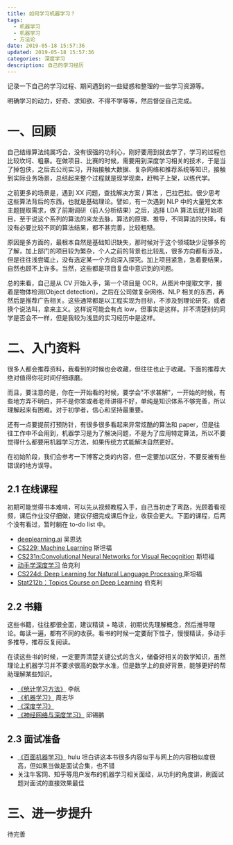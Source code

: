 ```yaml
---
title: 如何学习机器学习？
tags:
  - 机器学习
  - 机器学习
  - 方法论
date: 2019-05-18 15:57:36
updated: 2019-05-18 15:57:36
categories: 深度学习
description: 自己的学习经历
---
```


记录一下自己的学习过程、期间遇到的一些疑惑和整理的一些学习资源等。

明确学习的动力，好奇、求知欲、不得不学等等，然后督促自己完成。

<!-- more -->

# 一、回顾

自己结缘算法纯属巧合，没有很强的功利心，刚好要用到就去学了，学习的过程也比较坎坷、粗暴。在做项目、比赛的时候，需要用到深度学习相关的技术，于是当了掉包侠，之后去公司实习，开始接触大数据、复杂网络和推荐系统等知识，接触到实际业务场景，总结起来整个过程就是现学现卖，赶鸭子上架，以练代学。

之前更多的场景是，遇到 XX 问题，查找解决方案 / 算法 ，巴拉巴拉。很少思考这些算法背后的东西，也就是基础理论。譬如，有一次遇到 NLP 中的大量短文本主题提取需求，做了前期调研（前人分析结果）之后，选择 LDA 算法后就开始项目，至于说这个系列的算法的来龙去脉，算法的原理、推导，不同算法的抉择，有没有必要比较不同的算法结果，都不甚完善，比较粗糙。

原因是多方面的，最根本自然是基础知识缺失，那时候对于这个领域缺少足够多的了解，加上部门的项目较为繁杂，个人之前的背景也比较乱，很多方向都有涉及，但是往往浅尝辄止，没有选定某一个方向深入探究。加上项目紧急，急着要结果，自然也顾不上许多。当然，这些都是项目复盘中意识到的问题。

总的来看，自己是从 CV 开始入手，第一个项目是 OCR，从图片中提取文字，接着是物体检测(Object detection)，之后在公司做复杂网络、NLP 相关的东西，再然后是推荐广告相关。这些通常都是以工程实现为目标，不涉及到理论研究，或者换个说法叫，拿来主义。这样说可能会有点 low，但事实是这样。并不清楚别的同学是否会不一样，但是我较为浅显的实习经历中是这样。

# 二、入门资料

很多人都会推荐资料，我看到的时候也会收藏，但往往也止于收藏。下面的推荐大绝对值得你花时间仔细琢磨。

而且，要注意的是，你在一开始看的时候，要学会"不求甚解"，一开始的时候，有些地方弄不明白，并不是你笨或者老师讲得不好，单纯是知识体系不够完善，所以理解起来有困难。对于初学者，信心和坚持最重要。

还有一点要提前打预防针，有很多很多看起来异常炫酷的算法和 paper，但是往往工作中不会用到，机器学习是为了解决问题，不是为了应用特定算法，所以不要觉得什么都要用机器学习方法，如果传统方式能解决自然更好。

在初始阶段，我们会参考一下博客之类的内容，但一定要加以区分，不要反被有些错误的地方误导。

## 2.1 在线课程

初期可能觉得书本难啃，可以先从视频教程入手，自己当初走了弯路，光顾着看视频，课后作业没仔细做，建议仔细完成课后作业，收获会更大。下面的课程，后两个没有看过，暂时躺在 to-do list 中。

- [deeplearning.ai](https://mooc.study.163.com/smartSpec/detail/1001319001.htm) 吴恩达 
- [CS229: Machine Learning](http://cs229.stanford.edu) 斯坦福
- [CS231n:Convolutional Neural Networks for Visual Recognition](http://cs231n.stanford.edu/) 斯坦福 
- [动手学深度学习](https://zh.gluon.ai) 伯克利
- [CS224d: Deep Learning for Natural Language Processing ](http://cs224d.stanford.edu/) 斯坦福
- [Stat212b：Topics Course on Deep Learning](http://joanbruna.github.io/stat212b/) 伯克利

## 2.2 书籍

这些书籍，往往都很全面，建议精读 + 略读，初期优先理解概念，然后推导理论。每读一遍，都有不同的收获。看书的时候一定要耐下性子，慢慢精读，多动手多推导，推荐反复阅读。

在读这些书的时候，一定要弄清楚关键公式的含义，储备好相关的数学知识，虽然理论上机器学习并不要求很高的数学水准，但是数学上的良好背景，能够更好的帮助理解某些知识。

- [《统计学习方法》](https://book.douban.com/subject/33437381/) 李航
- [《机器学习》](https://book.douban.com/subject/26708119/) 周志华
- [《深度学习》](https://book.douban.com/subject/27087503/) 
- [《神经网络与深度学习》](https://nndl.github.io) 邱锡鹏

## 2.3 面试准备

- [《百面机器学习》](https://book.douban.com/subject/30285146/) hulu 坦白讲这本书很多内容似乎与网上的内容相似度很高，但如果当做是面试合集，也不错
- 关注牛客网、知乎等用户发布的机器学习相关面经，从功利的角度讲，刷面试题对面试的直接效果最佳



# 三、进一步提升

待完善


